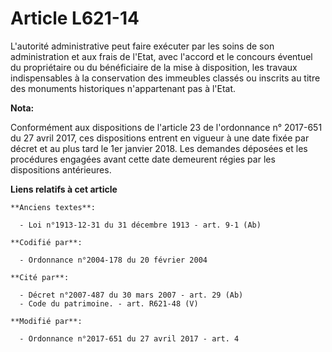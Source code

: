 # Article L621-14

L'autorité administrative peut faire exécuter par les soins de son administration et aux frais de l'Etat, avec l'accord et le
concours éventuel du propriétaire ou du bénéficiaire de la mise à disposition, les travaux indispensables à la conservation
des immeubles classés ou inscrits au titre des monuments historiques n'appartenant pas à l'Etat.

**Nota:**

Conformément aux dispositions de l'article 23 de l'ordonnance n° 2017-651 du 27 avril 2017, ces dispositions entrent en
vigueur à une date fixée par décret et au plus tard le 1er janvier 2018. Les demandes déposées et les procédures engagées
avant cette date demeurent régies par les dispositions antérieures.

**Liens relatifs à cet article**

	**Anciens textes**:

	  - Loi n°1913-12-31 du 31 décembre 1913 - art. 9-1 (Ab)

	**Codifié par**:

	  - Ordonnance n°2004-178 du 20 février 2004

	**Cité par**:

	  - Décret n°2007-487 du 30 mars 2007 - art. 29 (Ab)
	  - Code du patrimoine. - art. R621-48 (V)

	**Modifié par**:

	  - Ordonnance n°2017-651 du 27 avril 2017 - art. 4
